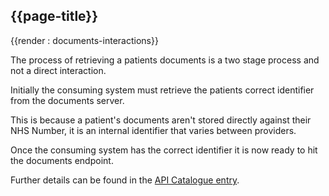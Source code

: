 ## {{page-title}} 

{{render : documents-interactions}}

The process of retrieving a patients documents is a two stage process and not a direct interaction.

Initially the consuming system must retrieve the patients correct identifier from the documents server.

This is because a patient's documents aren't stored directly against their NHS Number, it is an internal identifier that varies between providers.

Once the consuming system has the correct identifier it is now ready to hit the documents endpoint.

Further details can be found in the [API Catalogue entry](https://digital.nhs.uk/developer/api-catalogue/gp-connect-patient-facing-access-record-fhir#get-/documents/Patient/-id-).